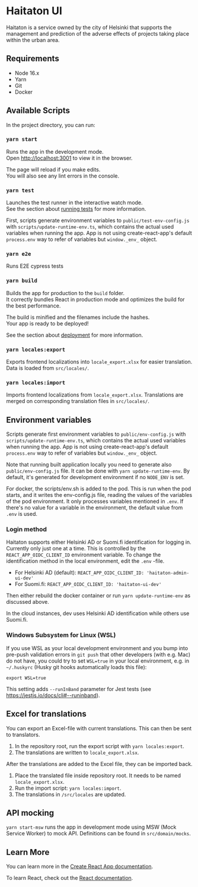 # Haitaton UI

Haitaton is a service owned by the city of Helsinki that supports the management and prediction of the adverse
effects of projects taking place within the urban area.

## Requirements

- Node 16.x
- Yarn
- Git
- Docker

## Available Scripts

In the project directory, you can run:

### `yarn start`

Runs the app in the development mode.<br />
Open [http://localhost:3001](http://localhost:3001) to view it in the browser.

The page will reload if you make edits.<br />
You will also see any lint errors in the console.

### `yarn test`

Launches the test runner in the interactive watch mode.<br />
See the section about [running tests](https://facebook.github.io/create-react-app/docs/running-tests) for more information.

First, scripts generate environment variables to `public/test-env-config.js`
with `scripts/update-runtime-env.ts`, which contains the actual used variables when running the app.
App is not using create-react-app's default `process.env` way to refer of variables
but `window._env_` object.

### `yarn e2e`

Runs E2E cypress tests

### `yarn build`

Builds the app for production to the `build` folder.<br />
It correctly bundles React in production mode and optimizes the build for the best performance.

The build is minified and the filenames include the hashes.<br />
Your app is ready to be deployed!

See the section about [deployment](https://facebook.github.io/create-react-app/docs/deployment) for more information.

### `yarn locales:export`

Exports frontend localizations into `locale_export.xlsx` for easier translation. Data is loaded
from `src/locales/`.

### `yarn locales:import`

Imports frontend localizations from `locale_export.xlsx`. Translations are merged on corresponding translation files
in `src/locales/`.

## Environment variables

Scripts generate first environment variables to `public/env-config.js` with
`scripts/update-runtime-env.ts`, which contains the actual used variables when running the app. App
is not using create-react-app's default `process.env` way to refer of variables but `window._env_`
object.

Note that running built application locally you need to generate also `public/env-config.js` file.
It can be done with `yarn update-runtime-env`. By default, it's generated for development
environment if no `NODE_ENV` is set.

For docker, the scripts/env.sh is added to the pod. This is run when the pod starts, and it writes
the env-config.js file, reading the values of the variables of the pod environment. It only
processes variables mentioned in `.env`. If there's no value for a variable in the environment, the
default value from `.env` is used.

### Login method

Haitaton supports either Helsinki AD or Suomi.fi identification for logging in. Currently only just
one at a time. This is controlled by the `REACT_APP_OIDC_CLIENT_ID` environment variable. To change
the identification method in the local environment, edit the `.env` -file.

- For Helsinki AD (default):
  `REACT_APP_OIDC_CLIENT_ID: 'haitaton-admin-ui-dev'`
- For Suomi.fi:
  `REACT_APP_OIDC_CLIENT_ID: 'haitaton-ui-dev'`

Then either rebuild the docker container or run `yarn update-runtime-env` as discussed above.

In the cloud instances, dev uses Helsinki AD identification while others use Suomi.fi.

### Windows Subsystem for Linux (WSL)

If you use WSL as your local development environment and you bump into pre-push validation errors
in `git push` that other developers (with e.g. Mac) do not have, you could try to set `WSL=true`
in your local environment, e.g. in `~/.huskyrc` (Husky git hooks automatically loads this file):

```
export WSL=true
```

This setting adds `--runInBand` parameter for Jest tests (see https://jestjs.io/docs/cli#--runinband).

## Excel for translations

You can export an Excel-file with current translations. This can then be sent to translators.

1. In the repository root, run the export script with `yarn locales:export`.
2. The translations are written to `locale_export.xlsx`.

After the translations are added to the Excel file, they can be imported back.

1. Place the translated file inside repository root. It needs to be named `locale_export.xlsx`.
2. Run the import script: `yarn locales:import`.
3. The translations in `/src/locales` are updated.

## API mocking

`yarn start-msw` runs the app in development mode using MSW (Mock Service Worker)
to mock API. Definitions can be found in `src/domain/mocks`.

## Learn More

You can learn more in the [Create React App documentation](https://facebook.github.io/create-react-app/docs/getting-started).

To learn React, check out the [React documentation](https://reactjs.org/).
